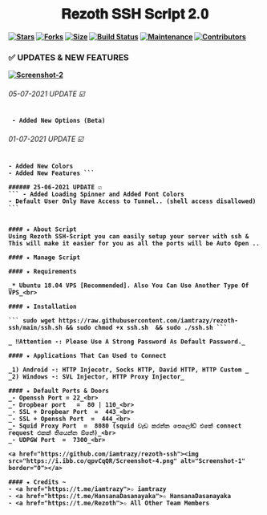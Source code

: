 <center><h1>𝐑𝐞𝐳𝐨𝐭𝐡 𝐒𝐒𝐇 𝐒𝐜𝐫𝐢𝐩𝐭 𝟐.𝟎<b> </h1></center>

[![Stars](https://img.shields.io/github/stars/iamtrazy/rezoth-ssh?style=flat&color=blue)](https://github.com/iamtrazy/rezoth-ssh) [![Forks](https://img.shields.io/github/forks/iamtrazy/rezoth-ssh?style=flat&color=blue)](https://github.com/iamtrazy/rezoth-ssh/fork) [![Size](https://img.shields.io/github/repo-size/imatrazy/rezoth-ssh?style=flat&color=green)](https://github.com/iamtrazy/rezoth-ssh) [![Build Status](https://travis-ci.org/iamtrazy/rezoth-ssh.svg?branch=master)](https://github.com/iamtrazy/rezoth-ssh) [![Maintenance](https://img.shields.io/badge/Maintained%3F-yes-green.svg)](https://github.com/iamtrazy/rezoth-ssh/graphs/commit-activity) [![Contributors](https://img.shields.io/github/contributors/iamtrazy/rezoth-ssh?style=flat&color=red)](https://github.com/iamtrazy/rezoth-ssh/graphs/contributors)
 <br />
### ✅ UPDATES & NEW FEATURES
<a href="https://github.com/iamtrazy/rezoth-ssh"><img src="https://i.ibb.co/XSHtYQm/Screenshot-2.png" alt="Screenshot-2" border="0"></a> 
 
###### 05-07-2021 UPDATE ☑️
 ``` - Added a New Colorful Parts Into Panel 
  - Added New Options (Beta)
 ```
 
###### 01-07-2021 UPDATE ☑️
 ``` - Added a New Panel
 - Added New Colors
 - Added New Features ```

###### 25-06-2021 UPDATE ☑️
 ``` - Added Loading Spinner and Added Font Colors
 - Default User Only Have Access to Tunnel.. (shell access disallowed) ```
   
   
#### ★ About Script   
Using Rezoth SSH-Script you can easily setup your server with ssh & This will make it easier for you as all the ports will be Auto Open ..

#### ★ Manage Script

#### ★ Requirements

_* Ubuntu 18.04 VPS [Recommended]. Also You Can Use Another Type Of VPS_<br>

#### ★ Installation

``` sudo wget https://raw.githubusercontent.com/iamtrazy/rezoth-ssh/main/ssh.sh && sudo chmod +x ssh.sh  && sudo ./ssh.sh ```

_ ‼️Attention -: Please Use A Strong Password As Default Password._

#### ★ Applications That Can Used to Connect

_1) Android -: HTTP Injecotr, Socks HTTP, David HTTP, HTTP Custom _
_2) Windows -: SVL Injector, HTTP Proxy Injector_  

#### ★ Default Ports & Doors
_- Openssh Port = 22_<br>
_- Dropbear port   =  80 | 110_<br>
_- SSL + Dropbear Port  =  443_<br>
_- SSL + Openssh Port  =  444_<br>
_- Squid Proxy Port  =  8080 (squid වැඩ කරන්න පෙලෝඩ් එකේ connect request එකක් තියෙන්න ඕනේ)_<br>
_- UDPGW Port  =  7300_<br>

<a href="https://github.com/iamtrazy/rezoth-ssh"><img src="https://i.ibb.co/qpvCqQR/Screenshot-4.png" alt="Screenshot-1" border="0"></a>
    
#### ★ Credits ~
- <a href="https://t.me/iamtrazy">✫ iamtrazy
- <a href="https://t.me/HansanaDasanayaka">✫ HansanaDasanayaka
- <a href="https://t.me/Rezoth">✫ All Other Team Members     


